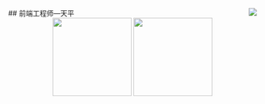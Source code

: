 <img align="right" src="https://count.getloli.com/get/@:aotumanbiu?theme=rule34">
## 前端工程师—天平
<!-- GitHub数据统计 -->
<div align="center">
  <img height="160px" src="https://github-readme-stats.vercel.app/api?username=aotumanbiu" />
  <img height="160px" src="https://github-readme-stats.vercel.app/api/top-langs/?username=aotumanbiu" />
</div>
<br>
